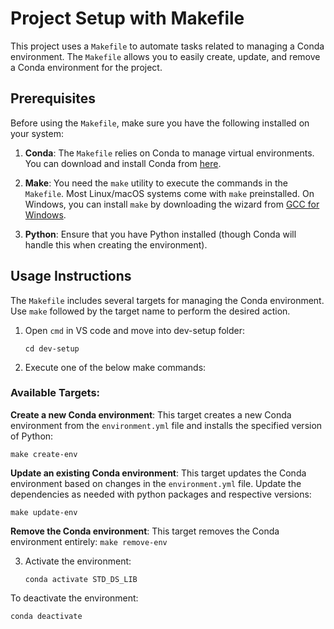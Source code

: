 # Project Setup with Makefile

This project uses a `Makefile` to automate tasks related to managing a Conda environment. The `Makefile` allows you to easily create, update, and remove a Conda environment for the project.

## Prerequisites

Before using the `Makefile`, make sure you have the following installed on your system:

1. **Conda**: The `Makefile` relies on Conda to manage virtual environments. You can download and install Conda from [here](https://docs.conda.io/projects/conda/en/latest/user-guide/install/index.html).
   
2. **Make**: You need the `make` utility to execute the commands in the `Makefile`. Most Linux/macOS systems come with `make` preinstalled. On Windows, you can install `make` by downloading the wizard from [GCC for Windows](https://sourceforge.net/projects/gnuwin32/files/make/3.81/make-3.81.exe/download?use_mirror=altushost-swe&download=).

3. **Python**: Ensure that you have Python installed (though Conda will handle this when creating the environment).

## Usage Instructions

The `Makefile` includes several targets for managing the Conda environment. Use `make` followed by the target name to perform the desired action.

1. Open `cmd` in VS code and move into dev-setup folder:
    ```
    cd dev-setup
    ```

2. Execute one of the below make commands:

### Available Targets:

**Create a new Conda environment**:
   This target creates a new Conda environment from the `environment.yml` file and installs the specified version of Python:
   ```
   make create-env
   ```

**Update an existing Conda environment**:
   This target updates the Conda environment based on changes in the `environment.yml` file. Update the dependencies as needed with python packages and respective versions:
   ```
   make update-env
   ```

**Remove the Conda environment**:
    This target removes the Conda environment entirely:
    ```
    make remove-env
    ```

3. Activate the environment:
    ```
    conda activate STD_DS_LIB
    ```

To deactivate the environment:
```
conda deactivate
```
